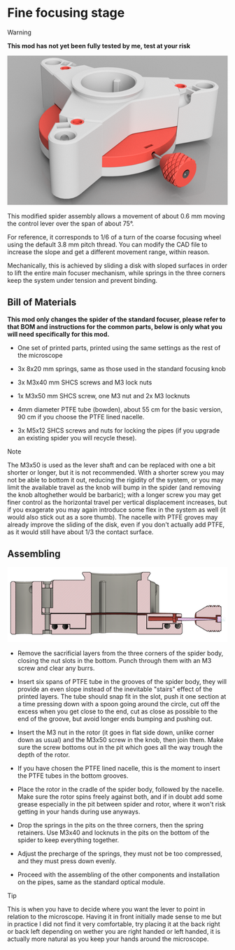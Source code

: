 # Fine focusing stage

>[!WARNING]
>**This mod has not yet been fully tested by me, test at your risk**

![/Mods/Optical/Fine%20focus%20stage/render.png](/Mods/Optical/Fine%20focus%20stage/render.png)

This modified spider assembly allows a movement of about 0.6 mm moving the control lever over the span of about 75°.

For reference, it corresponds to 1/6 of a turn of the coarse focusing wheel using the default 3.8 mm pitch thread.
You can modify the CAD file to increase the slope and get a different movement range, within reason.

Mechanically, this is achieved by sliding a disk with sloped surfaces in order to lift the entire main focuser mechanism, while springs in the three corners keep the system under tension and prevent binding.

## Bill of Materials

**This mod only changes the spider of the standard focuser, please refer to that BOM and instructions for the common parts, below is only what you will need specifically for this mod.**

- One set of printed parts, printed using the same settings as the rest of the microscope

- 3x 8x20 mm springs, same as those used in the standard focusing knob

- 3x M3x40 mm SHCS screws and M3 lock nuts

- 1x M3x50 mm SHCS screw, one M3 nut and 2x M3 locknuts    

- 4mm diameter PTFE tube (bowden), about 55 cm for the basic version, 90 cm if you choose the PTFE lined nacelle.

- 3x M5x12 SHCS screws and nuts for locking the pipes (if you upgrade an existing spider you will recycle these).

>[!NOTE]
>The M3x50 is used as the lever shaft and can be replaced with one a bit shorter or longer, but it is not recommended. With a shorter screw you may not be able to bottom it out, reducing the rigidity of the system, or you may limit the available travel as the knob will bump in the spider (and removing the knob altoghether would be barbaric); with a longer screw you may get finer control as the horizontal travel per vertical displacement increases, but if you exagerate you may again introduce some flex in the system as well (it would also stick out as a sore thumb).
>The nacelle with PTFE groves may already improve the sliding of the disk, even if you don't actually add PTFE, as it would still have about 1/3 the contact surface. 

## Assembling

![/Mods/Optical/Fine%20focus%20stage/section.png](/Mods/Optical/Fine%20focus%20stage/section.png)

- Remove the sacrificial layers from the three corners of the spider body, closing the nut slots in the bottom. Punch through them with an M3 screw and clear any burrs.

- Insert six spans of PTFE tube in the grooves of the spider body, they will provide an even slope instead of the inevitable "stairs" effect of the printed layers.   The tube should snap fit in the slot, push it one section at a time pressing down with a spoon going around the circle, cut off the excess when you get close to the end, cut as close as possible to the end of the groove, but avoid longer ends bumping and pushing out. 

- Insert the M3 nut in the rotor (it goes in flat side down, unlike corner down as usual) and the M3x50 screw in the knob, then join them. Make sure the screw bottoms out in the pit which goes all the way trough the depth of the rotor.

- If you have chosen the PTFE lined nacelle, this is the moment to insert the PTFE tubes in the bottom grooves.

- Place the rotor in the cradle of the spider body, followed by the nacelle. Make sure the rotor spins freely against both, and if in doubt add some grease especially in the pit between spider and rotor, where it won't risk getting in your hands during use anyways.

- Drop the springs in the pits on the three corners, then the spring retainers. Use M3x40 and locknuts in the pits on the bottom of the spider to keep everything together. 

- Adjust the precharge of the springs, they must not be too compressed, and they must press down evenly.  

- Proceed with the assembling of the other components and installation on the pipes, same as the standard optical module.

>[!TIP]
>This is when you have to decide where you want the lever to point in relation to the microscope. Having it in front initially made sense to me but in practice I did not find it very comfortable, try placing it at the back right or back left depending on wether you are right handed or left handed, it is actually more natural as you keep your hands around the microscope. 

